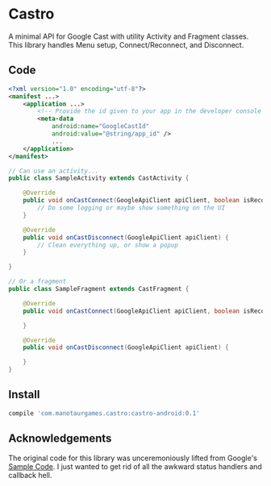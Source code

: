 # Castro

A minimal API for Google Cast with utility Activity and Fragment classes. This library handles Menu setup, Connect/Reconnect, and Disconnect.

## Code
```xml
<?xml version="1.0" encoding="utf-8"?>
<manifest ...>
    <application ...>
        <!-- Provide the id given to your app in the developer console -->
        <meta-data
            android:name="GoogleCastId"
            android:value="@string/app_id" />
            ...
    </application>
</manifest>
```

```java
// Can use an activity...
public class SampleActivity extends CastActivity {

    @Override
    public void onCastConnect(GoogleApiClient apiClient, boolean isReconnect) {
        // Do some logging or maybe show something on the UI
    }

    @Override
    public void onCastDisconnect(GoogleApiClient apiClient) {
        // Clean everything up, or show a popup
    }

}

// Or a fragment
public class SampleFragment extends CastFragment {

    @Override
    public void onCastConnect(GoogleApiClient apiClient, boolean isReconnect) {

    }

    @Override
    public void onCastDisconnect(GoogleApiClient apiClient) {

    }
}
```

## Install
```gradle
compile 'com.manotaurgames.castro:castro-android:0.1'
```

## Acknowledgements
The original code for this library was unceremoniously lifted from Google's [Sample Code](https://github.com/googlecast/CastHelloText-android). I just wanted to get rid of all the awkward status handlers and callback hell.
